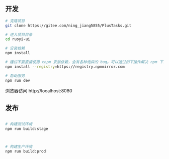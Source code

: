 ## 开发

```bash
# 克隆项目
git clone https://gitee.com/ning_jiang5855/PlusTasks.git

# 进入项目目录
cd ruoyi-ui

# 安装依赖
npm install

# 建议不要直接使用 cnpm 安装依赖，会有各种诡异的 bug。可以通过如下操作解决 npm 下载速度慢的问题
npm install --registry=https://registry.npmmirror.com

# 启动服务
npm run dev
```

浏览器访问 http://localhost:8080

## 发布

```bash

# 构建测试环境
npm run build:stage



# 构建生产环境
npm run build:prod
```